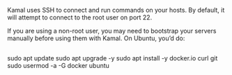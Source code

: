 Kamal uses SSH to connect and run commands on your hosts. By default, it will attempt to connect to the root user on port 22.

If you are using a non-root user, you may need to bootstrap your servers manually before using them with Kamal. On Ubuntu, you’d do:

##
  sudo apt update
  sudo apt upgrade -y
  sudo apt install -y docker.io curl git
  sudo usermod -a -G docker ubuntu
##
